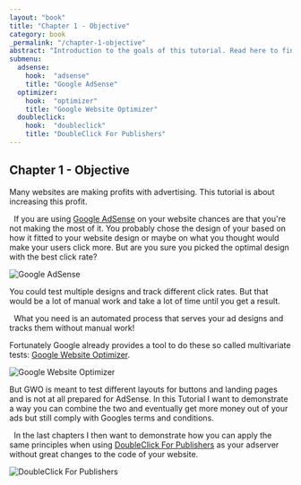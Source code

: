 ```yaml
---
layout: "book"
title: "Chapter 1 - Objective"
category: book
_permalink: "/chapter-1-objective"
abstract: "Introduction to the goals of this tutorial. Read here to find out wether this book can be useful for you or not."
submenu:
  adsense:
    hook:  "adsense"
    title: "Google AdSense"
  optimizer:
    hook:  "optimizer"
    title: "Google Website Optimizer"
  doubleclick:
    hook:  "doubleclick"
    title: "DoubleClick For Publishers"
---
```

## Chapter 1 - Objective

Many websites are making profits with advertising. This tutorial is about increasing this profit.

<a name="adsense">&nbsp;</a>
If you are using [Google AdSense](http://www.google.com/adsense "Google AdSense homepage") on your website chances are that you're not making the most of it.
You probably chose the design of your based on how it fitted to your website design or maybe on what
you thought would make your users click more. But are you sure you picked the optimal design with
the best click rate?

![Google AdSense](/dfpadsenseoptimiser/img/google-adsense-logo.gif "Google AdSense logo")

You could test multiple designs and track different click rates. But that would be a lot of manual
work and take a lot of time until you get a result.

<script type="text/javascript"><!--
google_ad_client = "ca-pub-5588356258460519";
/* first_ad */
google_ad_slot = "3376802008";
google_ad_width = 300;
google_ad_height = 250;
googel_test = "on";
//-->
</script>
<script type="text/javascript"
src="http://pagead2.googlesyndication.com/pagead/show_ads.js">
</script>

<a name="optimizer">&nbsp;</a>
What you need is an automated process that serves your ad designs and tracks them without manual work!

Fortunately Google already provides a tool to do these so called multivariate tests: [Google Website
Optimizer](http://www.google.com/websiteoptimizer "Google Website Optimizer homepage").

![Google Website Optimizer](/dfpadsenseoptimiser/img/google-website-optimizer-logo.gif "Google Website Optimizer logo")

But GWO is meant to test different layouts for buttons and landing pages and is not at all prepared
for AdSense. In this Tutorial I want to demonstrate a way you can combine the two and eventually get
more money out of your ads but still comply with Googles terms and conditions.

<a name="doubleclick">&nbsp;</a>
In the last chapters I then want to demonstrate how you can apply the same principles when using
[DoubleClick For Publishers](http://www.google.com/admanager "DoubleClick For Publishers homepage") as
your adserver without great changes to the code of your website.

![DoubleClick For Publishers](/dfpadsenseoptimiser/img/doubleclick-for-publishers-logo.png "DoubleClick For Publishers logo")
